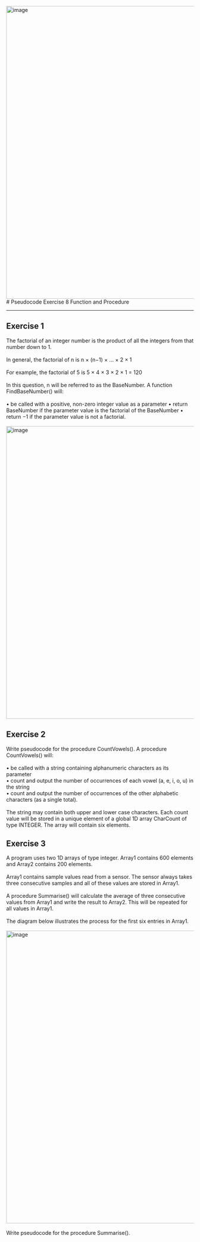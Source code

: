 <img width="785" alt="image" src="https://github.com/user-attachments/assets/0d6aab79-1f9a-4b4a-965a-715bda668b4f" /># Pseudocode Exercise 8 Function and Procedure

---

## Exercise 1

The factorial of an integer number is the product of all the integers from that number down to 1. <br /><br/>
In general, the factorial of n is n × (n−1) × ... × 2 × 1 <br /><br/>
For example, the factorial of 5 is 5 × 4 × 3 × 2 × 1 = 120 <br /><br/>
In this question, n will be referred to as the BaseNumber.
A function FindBaseNumber() will: <br /><br/>
• be called with a positive, non-zero integer value as a parameter
• return BaseNumber if the parameter value is the factorial of the BaseNumber
• return −1 if the parameter value is not a factorial. <br /><br/>
<img width="785" alt="image" src="https://github.com/user-attachments/assets/d55dcf0f-cd79-4513-8677-53fa01aec962" />


## Exercise 2

Write pseudocode for the procedure CountVowels(). A procedure CountVowels() will: <br /><br/>
  • be called with a string containing alphanumeric characters as its parameter <br />
  • count and output the number of occurrences of each vowel (a, e, i, o, u) in the string <br />
  • count and output the number of occurrences of the other alphabetic characters (as a single total). <br /><br/>
The string may contain both upper and lower case characters.
Each count value will be stored in a unique element of a global 1D array CharCount of type
INTEGER. The array will contain six elements.


    
## Exercise 3

A program uses two 1D arrays of type integer. Array1 contains 600 elements and Array2 contains 200 elements.<br/><br/>
Array1 contains sample values read from a sensor. The sensor always takes three consecutive samples and all of these values are stored in Array1.<br/><br/>
A procedure Summarise() will calculate the average of three consecutive values from Array1 and write the result to Array2. This will be repeated for all values in Array1. <br/><br/>
The diagram below illustrates the process for the first six entries in Array1.<br/><br/>
<img width="785" alt="image" src="https://github.com/user-attachments/assets/2fd1a41b-3f99-412c-a7ec-b76ee3e03b75" /> <br/><br/>
Write pseudocode for the procedure Summarise().




 
